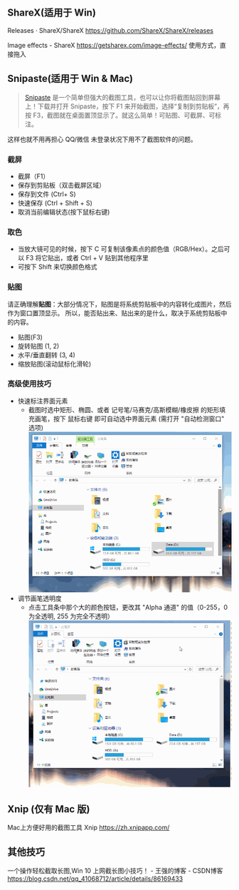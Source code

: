 ## ShareX(适用于 Win)

Releases · ShareX/ShareX
<https://github.com/ShareX/ShareX/releases>

Image effects - ShareX <https://getsharex.com/image-effects/>
使用方式，直接拖入

## Snipaste(适用于 Win & Mac)

> [Snipaste][1] 是一个简单但强大的截图工具，也可以让你将截图贴回到屏幕上！下载并打开 Snipaste，按下 F1 来开始截图，选择“复制到剪贴板”，再按 F3，截图就在桌面置顶显示了。就这么简单！可贴图、可截屏、可标注。

这样也就不用再担心 QQ/微信 未登录状况下用不了截图软件的问题。

### 截屏

* 截屏（F1）
* 保存到剪贴板（双击截屏区域）
* 保存到文件 (Ctrl+ S)
* 快速保存 (Ctrl + Shift + S)
* 取消当前编辑状态(按下鼠标右键)

### 取色

* 当放大镜可见的时候，按下 C 可复制该像素点的颜色值（RGB/Hex）。之后可以 F3 将它贴出，或者 Ctrl + V 贴到其他程序里
* 可按下 Shift 来切换颜色格式

### 贴图

请正确理解**贴图**：大部分情况下，贴图是将系统剪贴板中的内容转化成图片，然后作为窗口置顶显示。
所以，能否贴出来、贴出来的是什么，取决于系统剪贴板中的内容。

* 贴图(F3)
* 旋转贴图 (1, 2)
* 水平/垂直翻转 (3, 4)
* 缩放贴图(滚动鼠标化滑轮)

### 高级使用技巧

* 快速标注界面元素
  * 截图时选中矩形、椭圆、或者 记号笔/马赛克/高斯模糊/橡皮擦 的矩形填充画笔，按下 鼠标右键 即可自动选中界面元素  (需打开 "自动检测窗口" 选项)
  ![图 snipaste 快速标注界面元素](./imgs/图snipaste快速标注界面元素.gif)
* 调节画笔透明度
  * 点击工具条中那个大的颜色按钮，更改其 "Alpha 通道" 的值（0-255，0 为全透明, 255 为完全不透明）
  ![图 snipaste 调节画笔透明度](./imgs/图snipaste调节画笔透明度.gif)

## Xnip (仅有 Mac 版)

Mac上方便好用的截图工具 Xnip
<https://zh.xnipapp.com/>

## 其他技巧

一个操作轻松截取长图,Win 10 上网截长图小技巧！ - 王强的博客 - CSDN博客
<https://blog.csdn.net/qq_41068712/article/details/86169433>

[1]: https://zh.snipaste.com/
